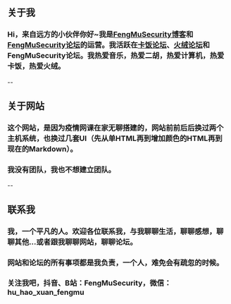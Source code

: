 ## 关于我
### Hi，来自远方的小伙伴你好~我是[FengMuSecurity博客](fengmusecurity.github.io)和[FengMuSecurity论坛](bbs.fengmusecurity.ezyro.com/)的运营。我活跃在[卡饭论坛](bbs.kafan.cn)、[火绒论坛](bbs.huorong.cn)和FengMuSecurity论坛。我热爱音乐，热爱二胡，热爱计算机，热爱卡饭，热爱火绒。
--
## 关于网站
### 这个网站，是因为疫情网课在家无聊搭建的，网站前前后后换过两个主机系统，也换过几套UI（先从单HTML再到增加颜色的HTML再到现在的Markdown）。
### 我没有团队，我也不想建立团队。
--
## 联系我
### 我，一个平凡的人。欢迎各位联系我，与我聊聊生活，聊聊感想，聊聊其他...或者跟我聊聊网站，聊聊论坛。
### 网站和论坛的所有事项都是我负责，一个人，难免会有疏忽的时候。
### 关注我吧，抖音、B站：FengMuSecurity，微信：hu_hao_xuan_fengmu
